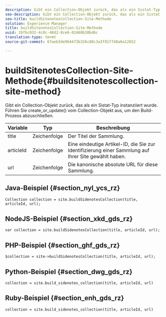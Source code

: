 ```yaml
---
description: Gibt ein Collection-Objekt zurück, das als ein Sistat-Typ instanziiert wurde. Führen Sie create_or_update() vom Collection-Objekt aus, um den Build-Prozess abzuschließen.
seo-description: Gibt ein Collection-Objekt zurück, das als ein Sistat-Typ instanziiert wurde. Führen Sie create_or_update() vom Collection-Objekt aus, um den Build-Prozess abzuschließen.
seo-title: buildSitenotesCollection-Site-Methode
solution: Experience Manager
title: buildSitenotesCollection-Site-Methode
uuid: 2bfbc032-4c0c-48d2-8ce6-02460b38bd6c
translation-type: tm+mt
source-git-commit: 67aeb3de964473b326c88c3a3f81ff48a6a12652

---
```



# buildSitenotesCollection-Site-Methode{#buildsitenotescollection-site-method}

Gibt ein Collection-Objekt zurück, das als ein Sistat-Typ instanziiert wurde. Führen Sie create_or_update() vom Collection-Objekt aus, um den Build-Prozess abzuschließen.

| Variable | Typ | Beschreibung |
|--- |--- |--- |
| title | Zeichenfolge | Der Titel der Sammlung. |
| articleId | Zeichenfolge | Eine eindeutige Artikel-ID, die Sie zur Identifizierung einer Sammlung auf Ihrer Site gewählt haben. |
| url | Zeichenfolge | Die kanonische absolute URL für diese Sammlung. |

## Java-Beispiel {#section_nyl_ycs_rz}

```
Collection collection = site.buildSidenotesCollection(title, articleId, url); 
```

## NodeJS-Beispiel {#section_xkd_gds_rz}

```
var collection = site.buildSidenotesCollection(title, articleId, url); 
```

## PHP-Beispiel {#section_ghf_gds_rz}

```
$collection = site->buildSidenotesCollection(title, articleId, url); 
```

## Python-Beispiel {#section_dwg_gds_rz}

```
collection = site.build_sidenotes_collection(title, articleId, url) 
```

## Ruby-Beispiel {#section_enh_gds_rz}

```
collection = site.build_sidenotes_collection(title, articleId, url) 
```
